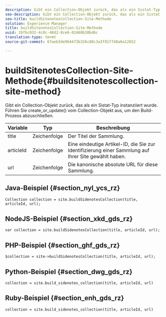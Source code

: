 ```yaml
---
description: Gibt ein Collection-Objekt zurück, das als ein Sistat-Typ instanziiert wurde. Führen Sie create_or_update() vom Collection-Objekt aus, um den Build-Prozess abzuschließen.
seo-description: Gibt ein Collection-Objekt zurück, das als ein Sistat-Typ instanziiert wurde. Führen Sie create_or_update() vom Collection-Objekt aus, um den Build-Prozess abzuschließen.
seo-title: buildSitenotesCollection-Site-Methode
solution: Experience Manager
title: buildSitenotesCollection-Site-Methode
uuid: 2bfbc032-4c0c-48d2-8ce6-02460b38bd6c
translation-type: tm+mt
source-git-commit: 67aeb3de964473b326c88c3a3f81ff48a6a12652

---
```



# buildSitenotesCollection-Site-Methode{#buildsitenotescollection-site-method}

Gibt ein Collection-Objekt zurück, das als ein Sistat-Typ instanziiert wurde. Führen Sie create_or_update() vom Collection-Objekt aus, um den Build-Prozess abzuschließen.

| Variable | Typ | Beschreibung |
|--- |--- |--- |
| title | Zeichenfolge | Der Titel der Sammlung. |
| articleId | Zeichenfolge | Eine eindeutige Artikel-ID, die Sie zur Identifizierung einer Sammlung auf Ihrer Site gewählt haben. |
| url | Zeichenfolge | Die kanonische absolute URL für diese Sammlung. |

## Java-Beispiel {#section_nyl_ycs_rz}

```
Collection collection = site.buildSidenotesCollection(title, articleId, url); 
```

## NodeJS-Beispiel {#section_xkd_gds_rz}

```
var collection = site.buildSidenotesCollection(title, articleId, url); 
```

## PHP-Beispiel {#section_ghf_gds_rz}

```
$collection = site->buildSidenotesCollection(title, articleId, url); 
```

## Python-Beispiel {#section_dwg_gds_rz}

```
collection = site.build_sidenotes_collection(title, articleId, url) 
```

## Ruby-Beispiel {#section_enh_gds_rz}

```
collection = site.build_sidenotes_collection(title, articleId, url) 
```
